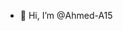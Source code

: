 - 👋 Hi, I’m @Ahmed-A15

<!---
Ahmed-A15/Ahmed-A15 is a ✨ special ✨ repository because its `README.md` (this file) appears on your GitHub profile.
You can click the Preview link to take a look at your changes.
--->
